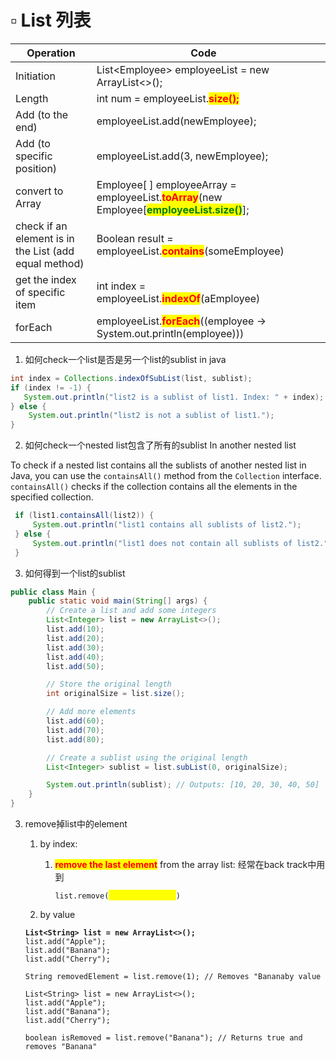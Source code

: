 # ▫ List 列表



<table><thead><tr><th width="226.33333333333331">Operation</th><th width="473">Code</th><th></th></tr></thead><tbody><tr><td>Initiation</td><td>List&#x3C;Employee> employeeList = new ArrayList&#x3C;>();</td><td></td></tr><tr><td>Length</td><td>int num = employeeList.<mark style="color:red;"><strong>size();</strong></mark></td><td></td></tr><tr><td>Add (to the end)</td><td>employeeList.add(newEmployee);</td><td></td></tr><tr><td>Add (to specific position)</td><td>employeeList.add(3, newEmployee);</td><td></td></tr><tr><td>convert to Array</td><td>Employee[ ]  employeeArray = employeeList.<mark style="color:red;"><strong>toArray</strong></mark>(new Employee[<mark style="color:green;"><strong>employeeList.size()</strong></mark>];</td><td></td></tr><tr><td>check if an element is in the List (add equal method)</td><td>Boolean result = employeeList.<mark style="color:red;"><strong>contains</strong></mark>(someEmployee)</td><td></td></tr><tr><td>get the index of specific item</td><td>int index = employeeList.<mark style="color:red;"><strong>indexOf</strong></mark>(aEmployee)</td><td></td></tr><tr><td>forEach</td><td>employeeList.<mark style="color:red;"><strong>forEach</strong></mark>((employee -> System.out.println(employee)))</td><td></td></tr></tbody></table>

1. 如何check一个list是否是另一个list的sublist in java

```java
int index = Collections.indexOfSubList(list, sublist);
if (index != -1) {
   System.out.println("list2 is a sublist of list1. Index: " + index);
} else {
    System.out.println("list2 is not a sublist of list1.");
}
```

2. 如何check一个nested list包含了所有的sublist In another nested list

To check if a nested list contains all the sublists of another nested list in Java, you can use the `containsAll()` method from the `Collection` interface. `containsAll()` checks if the collection contains all the elements in the specified collection.

```java
 if (list1.containsAll(list2)) {
     System.out.println("list1 contains all sublists of list2.");
 } else {
     System.out.println("list1 does not contain all sublists of list2.");
 }
```

3. 如何得到一个list的sublist

```java
public class Main {
    public static void main(String[] args) {
        // Create a list and add some integers
        List<Integer> list = new ArrayList<>();
        list.add(10);
        list.add(20);
        list.add(30);
        list.add(40);
        list.add(50);

        // Store the original length
        int originalSize = list.size();

        // Add more elements
        list.add(60);
        list.add(70);
        list.add(80);

        // Create a sublist using the original length
        List<Integer> sublist = list.subList(0, originalSize);

        System.out.println(sublist); // Outputs: [10, 20, 30, 40, 50]
    }
}
```

3.  remove掉list中的element

    1. by index:&#x20;
       1.  <mark style="color:red;">**remove the last element**</mark> from the array list: 经常在back track中用到

           `list.remove(`<mark style="color:yellow;">`list.size() - 1`</mark>`)`
    2. by value

    <pre class="language-java"><code class="lang-java"><strong>List&#x3C;String> list = new ArrayList&#x3C;>();
    </strong>list.add("Apple");
    list.add("Banana");
    list.add("Cherry");

    String removedElement = list.remove(1); // Removes "Bananaby value

    List&#x3C;String> list = new ArrayList&#x3C;>();
    list.add("Apple");
    list.add("Banana");
    list.add("Cherry");

    boolean isRemoved = list.remove("Banana"); // Returns true and removes "Banana"
    </code></pre>

